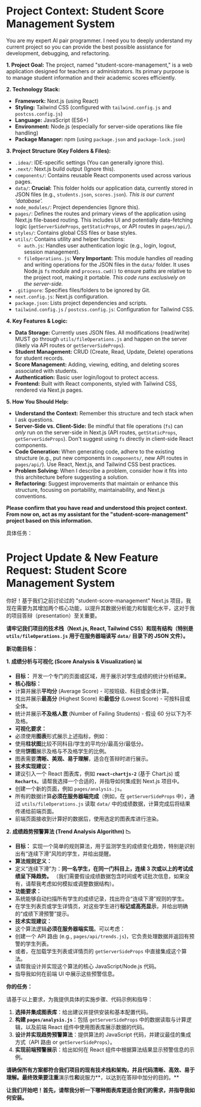 # Project Context: Student Score Management System

You are my expert AI pair programmer. I need you to deeply understand my current project so you can provide the best possible assistance for development, debugging, and refactoring.

**1. Project Goal:**
The project, named "student-score-management," is a web application designed for teachers or administrators. Its primary purpose is to manage student information and their academic scores efficiently.

**2. Technology Stack:**
* **Framework:** Next.js (using React)
* **Styling:** Tailwind CSS (configured with `tailwind.config.js` and `postcss.config.js`)
* **Language:** JavaScript (ES6+)
* **Environment:** Node.js (especially for server-side operations like file handling)
* **Package Manager:** npm (using `package.json` and `package-lock.json`)

**3. Project Structure (Key Folders & Files):**
* `.idea/`: IDE-specific settings (You can generally ignore this).
* `.next/`: Next.js build output (Ignore this).
* `components/`: Contains reusable React components used across various pages.
* `data/`: **Crucial:** This folder holds our application data, currently stored in JSON files (e.g., `students.json`, `scores.json`). *This is our current 'database'.*
* `node_modules/`: Project dependencies (Ignore this).
* `pages/`: Defines the routes and primary views of the application using Next.js file-based routing. This includes UI and potentially data-fetching logic (`getServerSideProps`, `getStaticProps`, or API routes in `pages/api/`).
* `styles/`: Contains global CSS files or base styles.
* `utils/`: Contains utility and helper functions:
    * `auth.js`: Handles user authentication logic (e.g., login, logout, session management).
    * `fileOperations.js`: **Very Important:** This module handles *all* reading and writing operations for the JSON files in the `data/` folder. It uses Node.js `fs` module and `process.cwd()` to ensure paths are relative to the project root, making it portable. *This code runs exclusively on the server-side.*
* `.gitignore`: Specifies files/folders to be ignored by Git.
* `next.config.js`: Next.js configuration.
* `package.json`: Lists project dependencies and scripts.
* `tailwind.config.js` / `postcss.config.js`: Configuration for Tailwind CSS.

**4. Key Features & Logic:**
* **Data Storage:** Currently uses JSON files. All modifications (read/write) MUST go through `utils/fileOperations.js` and happen on the server (likely via API routes or `getServerSideProps`).
* **Student Management:** CRUD (Create, Read, Update, Delete) operations for student records.
* **Score Management:** Adding, viewing, editing, and deleting scores associated with students.
* **Authentication:** Basic user login/logout to protect access.
* **Frontend:** Built with React components, styled with Tailwind CSS, rendered via Next.js pages.

**5. How You Should Help:**
* **Understand the Context:** Remember this structure and tech stack when I ask questions.
* **Server-Side vs. Client-Side:** Be mindful that file operations (`fs`) can *only* run on the server-side in Next.js (API routes, `getStaticProps`, `getServerSideProps`). Don't suggest using `fs` directly in client-side React components.
* **Code Generation:** When generating code, adhere to the existing structure (e.g., put new components in `components/`, new API routes in `pages/api/`). Use React, Next.js, and Tailwind CSS best practices.
* **Problem Solving:** When I describe a problem, consider how it fits into this architecture before suggesting a solution.
* **Refactoring:** Suggest improvements that maintain or enhance this structure, focusing on portability, maintainability, and Next.js conventions.

**Please confirm that you have read and understood this project context. From now on, act as my assistant for the "student-score-management" project based on this information.**

具体任务：
# Project Update & New Feature Request: Student Score Management System

你好！基于我们之前讨论过的 "student-score-management" Next.js 项目，我现在需要为其增加两个核心功能，以提升其数据分析能力和智能化水平，这对于我的项目答辩（presentation）至关重要。

**请牢记我们项目的技术栈（Next.js, React, Tailwind CSS）和现有结构（特别是 `utils/fileOperations.js` 用于在服务器端读写 `data/` 目录下的 JSON 文件）。**

**新功能目标：**

**1. 成绩分析与可视化 (Score Analysis & Visualization) 📊**
* **目标：** 开发一个专门的页面或区域，用于展示对学生成绩的统计分析结果。
* **核心指标：**
* 计算并展示**平均分** (Average Score) - 可按班级、科目或全体计算。
* 找出并展示**最高分** (Highest Score) 和**最低分** (Lowest Score) - 可按科目或全体。
* 统计并展示**不及格人数** (Number of Failing Students) - 假设 60 分以下为不及格。
* **可视化要求：**
* 必须使用**图表**形式展示上述指标，例如：
* 使用**柱状图**比较不同科目/学生的平均分/最高分/最低分。
* 使用**饼图**展示及格与不及格学生的比例。
* 图表需要**清晰、美观、易于理解**，适合在答辩时进行展示。
* **技术实现建议：**
* 建议引入一个 React 图表库，例如 **`react-chartjs-2`** (基于 Chart.js) 或 **`Recharts`**。请帮我选择一个合适的，并指导如何集成到 Next.js 项目中。
* 创建一个新的页面，例如 `pages/analysis.js`。
* 所有的数据计算**必须在服务器端完成**（例如，在 `getServerSideProps` 中），通过 `utils/fileOperations.js` 读取 `data/` 中的成绩数据，计算完成后将结果传递给前端页面。
* 前端页面接收到计算好的数据后，使用选定的图表库进行渲染。

**2. 成绩趋势预警算法 (Trend Analysis Algorithm) 📉**
* **目标：** 实现一个简单的规则算法，用于监测学生的成绩变化趋势，特别是识别出有“连续下滑”风险的学生，并给出提醒。
* **算法规则定义：**
* 定义“连续下滑”为：**同一名学生，在同一门科目上，连续 3 次或以上的考试成绩呈下降趋势。** （我们需要假设成绩数据包含时间或考试批次信息，如果没有，请帮我考虑如何模拟或调整数据结构）。
* **功能要求：**
* 系统能够自动扫描所有学生的成绩记录，找出符合“连续下滑”规则的学生。
* 在学生列表页或学生详情页，对这些学生进行**标记或高亮显示**，并给出明确的“成绩下滑预警”提示。
* **技术实现建议：**
* 这个算法逻辑**必须在服务器端实现**。可以考虑：
* 创建一个 API 路由 (e.g., `pages/api/trends.js`)，它负责处理数据并返回有预警的学生列表。
* 或者，在加载学生列表或详情页的 `getServerSideProps` 中直接集成这个算法。
* 请帮我设计并实现这个算法的核心 JavaScript/Node.js 代码。
* 指导我如何在前端 UI 中展示这些预警信息。

**你的任务：**

请基于以上要求，为我提供具体的实施步骤、代码示例和指导：
1.  **选择并集成图表库**：给出建议并提供安装和基本配置代码。
2.  **构建 `pages/analysis.js`**：包括 `getServerSideProps` 中的数据读取与计算逻辑，以及前端 React 组件中使用图表库展示数据的代码。
3.  **设计并实现趋势预警算法**：提供算法的 JavaScript 代码，并建议最佳的集成方式（API 路由 or `getServerSideProps`）。
4.  **实现前端预警展示**：给出如何在 React 组件中根据算法结果显示预警信息的示例。

**请确保所有方案都符合我们项目的现有技术栈和架构，并且代码清晰、高效、易于理解。最终效果要注重**演示性**和**说服力**，以达到在答辩中加分的目的。**

**让我们开始吧！首先，请帮我分析一下哪种图表库更适合我们的需求，并指导我如何安装。**